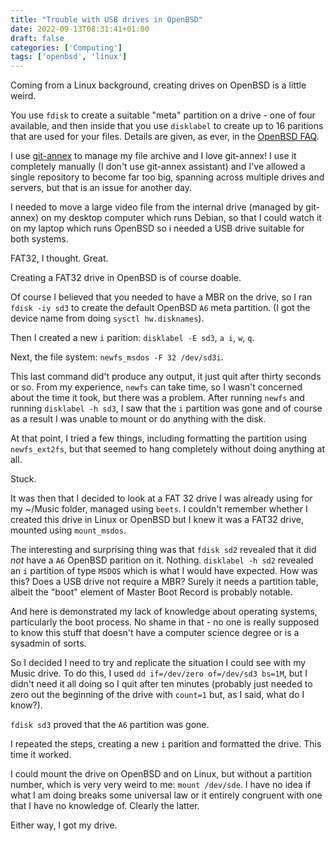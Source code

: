 ```yaml
---
title: "Trouble with USB drives in OpenBSD"
date: 2022-09-13T08:31:41+01:00
draft: false
categories: ['Computing']
tags: ['openbsd', 'linux']
---
```


Coming from a Linux background, creating drives on OpenBSD is a little weird.

You use `fdisk` to create a suitable "meta" partition on a drive - one of four available, and then inside that you use `disklabel` to create up to 16 paritions that are used for your files.
Details are given, as ever, in the [OpenBSD FAQ](https://www.openbsd.org/faq/faq14.html).

I use [git-annex](https://git-annex.branchable.com/) to manage my file archive and I love git-annex!
I use it completely manually (I don't use git-annex assistant) and I've allowed a single repository to become far too big, spanning across multiple drives and servers, but that is an issue for another day.

I needed to move a large video file from the internal drive (managed by git-annex) on my desktop computer which runs Debian, so that I could watch it on my laptop which runs OpenBSD so i needed a USB drive suitable for both systems.

FAT32, I thought. Great.

Creating a FAT32 drive in OpenBSD is of course doable.

Of course I believed that you needed to have a MBR on the drive, so I ran `fdisk -iy sd3` to create the default OpenBSD `A6` meta partition. (I got the device name from doing `sysctl hw.disknames`).

Then I created a new `i` parition: `disklabel -E sd3`, `a i`, `w`, `q`.

Next, the file system: `newfs_msdos -F 32 /dev/sd3i`.

This last command did't produce any output, it just quit after thirty seconds or so.
From my experience, `newfs` can take time, so I wasn't concerned about the time it took, but there was a problem.
After running `newfs` and running `disklabel -h sd3`, I saw that the `i` partition was gone and of course as a result I was unable to mount or do anything with the disk.

At that point, I tried a few things, including formatting the partition using `newfs_ext2fs`, but that seemed to hang completely without doing anything at all.

Stuck.

It was then that I decided to look at a FAT 32 drive I was already using for my ~/Music folder, managed using `beets`.
I couldn't remember whether I created this drive in Linux or OpenBSD but I knew it was a FAT32 drive, mounted using `mount_msdos`.

The interesting and surprising thing was that `fdisk sd2` revealed that it did *not* have a `A6` OpenBSD parition on it. Nothing.
`disklabel -h sd2` revealed an `i` partition of type `MSDOS` which is what I would have expected.
How was this?
Does a USB drive not require a MBR? Surely it needs a partition table, albeit the "boot" element of Master Boot Record is probably notable.

And here is demonstrated my lack of knowledge about operating systems, particularly the boot process. No shame in that - no one is really supposed to know this stuff that doesn't have a computer science degree or is a sysadmin of sorts.

So I decided I need to try and replicate the situation I could see with my Music drive.
To do this, I used `dd if=/dev/zero of=/dev/sd3 bs=1M`, but I didn't need it all doing so I quit after ten minutes (probably just needed to zero out the beginning of the drive with `count=1` but, as I said, what do I know?).

`fdisk sd3` proved that the `A6` partition was gone.

I repeated the steps, creating a new `i` parition and formatted the drive.
This time it worked.

I could mount the drive on OpenBSD and on Linux, but without a partition number, which is very very weird to me: `mount /dev/sde`.
I have no idea if what I am doing breaks some universal law or it entirely congruent with one that I have no knowledge of.
Clearly the latter.

Either way, I got my drive.
